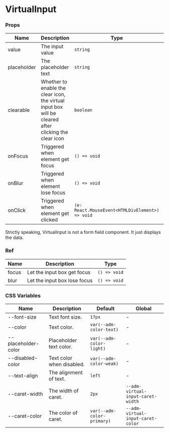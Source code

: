 # VirtualInput <Experimental></Experimental>

<code src="./demos/demo1.tsx"></code>

### Props

| Name        | Description                                                                                           | Type                                            | Default |
| ----------- | ----------------------------------------------------------------------------------------------------- | ----------------------------------------------- | ------- |
| value       | The input value                                                                                       | `string`                                        | `''`    |
| placeholder | The placeholder text                                                                                  | `string`                                        | -       |
| clearable   | Whether to enable the clear icon, the virtual input box will be cleared after clicking the clear icon | `boolean`                                       | `false` |
| onFocus     | Triggered when element get focus                                                                      | `() => void`                                    | -       |
| onBlur      | Triggered when element lose focus                                                                     | `() => void`                                    | -       |
| onClick     | Triggered when element get clicked                                                                    | `(e: React.MouseEvent<HTMLDivElement>) => void` | -       |

Strictly speaking, VirtualInput is not a form field component. It just displays the data.

### Ref

| Name  | Description                  | Type         |
| ----- | ---------------------------- | ------------ |
| focus | Let the input box get focus  | `() => void` |
| blur  | Let the input box lose focus | `() => void` |

### CSS Variables

| Name                | Description               | Default                    | Global                            |
| ------------------- | ------------------------- | -------------------------- | --------------------------------- |
| --font-size         | Text font size.           | `17px`                     | -                                 |
| --color             | Text color.               | `var(--adm-color-text)`    | -                                 |
| --placeholder-color | Placeholder text color.   | `var(--adm-color-light)`   | -                                 |
| --disabled-color    | Text color when disabled. | `var(--adm-color-weak)`    | -                                 |
| --text-align        | The alignment of text.    | `left`                     | -                                 |
| --caret-width       | The width of caret.       | `2px`                      | `--adm-virtual-input-caret-width` |
| --caret-color       | The color of caret.       | `var(--adm-color-primary)` | `--adm-virtual-input-caret-color` |
